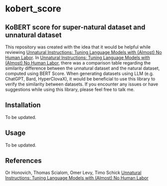 # kobert_score

## KoBERT score for super-natural dataset and unnatural dataset
This repository was created with the idea that it would be helpful while reviewing [Unnatural Instructions: Tuning Language Models with (Almost) No Human Labor](https://arxiv.org/abs/2212.09689). In [Unnatural Instructions: Tuning Language Models with (Almost) No Human Labor](https://arxiv.org/abs/2212.09689), there was a comparison table regarding the similarity difference between the unnatural dataset and the natural dataset, computed using BERT Score. When generating datasets using LLM (e.g. ChatGPT, Bard, HyperClovaX), it would be beneficial to use this library to verify the similarity between datasets. If you encounter any issues or have suggestions while using this library, please feel free to talk me.

## Installation
To be updated.

## Usage
To be updated.

## References
Or Honovich, Thomas Scialom, Omer Levy, Timo Schick [Unnatural Instructions: Tuning Language Models with (Almost) No Human Labor](https://arxiv.org/abs/2212.09689)
